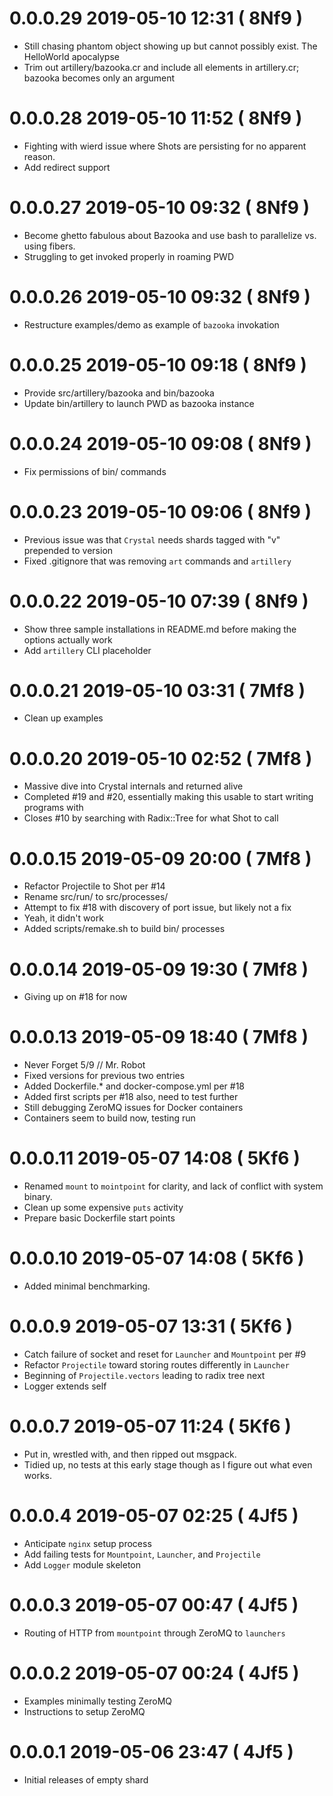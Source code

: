 # 0.0.0.29 2019-05-10 12:31 ( 8Nf9 )

- Still chasing phantom object showing up but cannot possibly exist. The HelloWorld apocalypse
- Trim out artillery/bazooka.cr and include all elements in artillery.cr; bazooka becomes only an argument

# 0.0.0.28 2019-05-10 11:52 ( 8Nf9 )

- Fighting with wierd issue where Shots are persisting for no apparent reason.
- Add redirect support

# 0.0.0.27 2019-05-10 09:32 ( 8Nf9 )

- Become ghetto fabulous about Bazooka and use bash to parallelize vs. using fibers.
- Struggling to get invoked properly in roaming PWD

# 0.0.0.26 2019-05-10 09:32 ( 8Nf9 )

- Restructure examples/demo as example of `bazooka` invokation

# 0.0.0.25 2019-05-10 09:18 ( 8Nf9 )

- Provide src/artillery/bazooka and bin/bazooka
- Update bin/artillery to launch PWD as bazooka instance

# 0.0.0.24 2019-05-10 09:08 ( 8Nf9 )

- Fix permissions of bin/ commands

# 0.0.0.23 2019-05-10 09:06 ( 8Nf9 )

- Previous issue was that `Crystal` needs shards tagged with "v" prepended to version
- Fixed .gitignore that was removing `art` commands and `artillery`

# 0.0.0.22 2019-05-10 07:39 ( 8Nf9 )

- Show three sample installations in README.md before making the options actually work
- Add `artillery` CLI placeholder

# 0.0.0.21 2019-05-10 03:31 ( 7Mf8 )

- Clean up examples

# 0.0.0.20 2019-05-10 02:52 ( 7Mf8 )

- Massive dive into Crystal internals and returned alive
- Completed #19 and #20, essentially making this usable to start writing programs with
- Closes #10 by searching with Radix::Tree for what Shot to call

# 0.0.0.15 2019-05-09 20:00 ( 7Mf8 )

- Refactor Projectile to Shot per #14
- Rename src/run/ to src/processes/
- Attempt to fix #18 with discovery of port issue, but likely not a fix
- Yeah, it didn't work
- Added scripts/remake.sh to build bin/ processes

# 0.0.0.14 2019-05-09 19:30 ( 7Mf8 )

- Giving up on #18 for now

# 0.0.0.13 2019-05-09 18:40 ( 7Mf8 )

- Never Forget 5/9 // Mr. Robot
- Fixed versions for previous two entries
- Added Dockerfile.* and docker-compose.yml per #18
- Added first scripts per #18 also, need to test further
- Still debugging ZeroMQ issues for Docker containers
- Containers seem to build now, testing run

# 0.0.0.11 2019-05-07 14:08 ( 5Kf6 )

- Renamed `mount` to `mointpoint` for clarity, and lack of conflict with system binary.
- Clean up some expensive `puts` activity
- Prepare basic Dockerfile start points

# 0.0.0.10 2019-05-07 14:08 ( 5Kf6 )

- Added minimal benchmarking.

# 0.0.0.9 2019-05-07 13:31 ( 5Kf6 )

- Catch failure of socket and reset for `Launcher` and `Mountpoint` per #9
- Refactor `Projectile` toward storing routes differently in `Launcher`
- Beginning of `Projectile.vectors` leading to radix tree next
- Logger extends self

# 0.0.0.7 2019-05-07 11:24 ( 5Kf6 )

- Put in, wrestled with, and then ripped out msgpack.
- Tidied up, no tests at this early stage though as I figure out what even works.

# 0.0.0.4 2019-05-07 02:25 ( 4Jf5 )

- Anticipate `nginx` setup process
- Add failing tests for `Mountpoint`, `Launcher`, and `Projectile`
- Add `Logger` module skeleton

# 0.0.0.3 2019-05-07 00:47 ( 4Jf5 )

- Routing of HTTP from `mountpoint` through ZeroMQ to `launchers`

# 0.0.0.2 2019-05-07 00:24 ( 4Jf5 )

- Examples minimally testing ZeroMQ
- Instructions to setup ZeroMQ

# 0.0.0.1 2019-05-06 23:47 ( 4Jf5 )

- Initial releases of empty shard